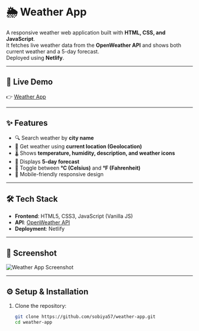 # 🌦️ Weather App

A responsive weather web application built with **HTML, CSS, and JavaScript**.  
It fetches live weather data from the **OpenWeather API** and shows both current weather and a 5-day forecast.  
Deployed using **Netlify**.

---

## 🔗 Live Demo
👉 [Weather App](https://sobiya-weather-app.netlify.app)

---

## ✨ Features
- 🔍 Search weather by **city name**
- 📍 Get weather using **current location (Geolocation)**
- 🌡️ Shows **temperature, humidity, description, and weather icons**
- 📅 Displays **5-day forecast**
- 🔄 Toggle between **°C (Celsius)** and **°F (Fahrenheit)**
- 📱 Mobile-friendly responsive design

---

## 🛠️ Tech Stack
- **Frontend**: HTML5, CSS3, JavaScript (Vanilla JS)
- **API**: [OpenWeather API](https://openweathermap.org/api)
- **Deployment**: Netlify

---

## 📸 Screenshot
![Weather App Screenshot](screenshot.png)

---

## ⚙️ Setup & Installation

1. Clone the repository:
   ```bash
   git clone https://github.com/sobiya57/weather-app.git
   cd weather-app
